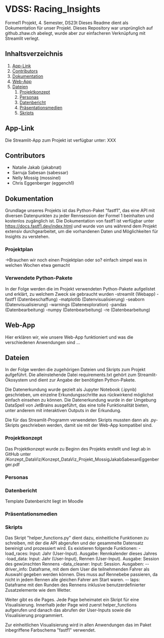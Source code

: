 # VDSS: Racing_Insights

Formel1 Projekt, 4. Semester, DS23t
Dieses Readme dient als Dokumentation für unser Projekt.
Dieses Repository war ursprünglich auf github.zhaw.ch abelegt, wurde aber zur einfacheren Verknüpfung mit Streamlit verlegt.

## Inhaltsverzeichnis
1. [App-Link](#app-link)
2. [Contributors](#contributors)   
3. [Dokumentation](#dokumentation)  
4. [Web-App](#web-app)
5. [Dateien](#dateien)  
   1. [Projektkonzept](#Projektkonzept)
   2. [Personas](#Personas)
   3. [Datenbericht](#datenbericht)
   4. [Präsentationsmedien](#präsentationsmedien)
   5. [Skripts](#Skripts)


## App-Link

Die Streamlit-App zum Projekt ist verfügbar unter: XXX


## Contributors

- Natalie Jakab (jakabnat)  
- Sarruja Sabesan (sabessar)  
- Nelly Mossig (mossinel)  
- Chris Eggenberger (eggench1)  

## Dokumentation

Grundlage unseres Projekts ist das Python-Paket "fastf1", das eine API mit diversen Datenpunkten zu jeder Rennsession der Formel 1 beinhalten und kostenlos zugänglich ist. Die Dokumentation von fastf1 ist verfügbar unter https://docs.fastf1.dev/index.html und wurde von uns während dem Projekt extensiv durchgearbeitet, um die vorhandenen Daten und Möglichkeiten für Insights zu verstehen. 

### Projektplan

->Brauchen wir noch einen Projektplan oder so? einfach simpel was in welchen Wochen etwa gemacht

### Verwendete Python-Pakete

In der Folge werden die im Projekt verwendeten Python-Pakete aufgelistet und erklärt, zu welchem Zweck sie gebraucht wurden
-streamlit (Webapp)
-fastf1 (Datenbeschaffung)
-matplotlib (Datenvisualisierung)
-seaborn (Datenvisualisierung)
-warnings (Datenexploration)
-pandas (Datenbearbeitung)
-numpy (Datenbearbeitung)
-re (Datenbearbeitung)

## Web-App

Hier erklären wir, wie unsere Web-App funktioniert und was die verschiedenen Anwendungen sind ...

## Dateien

In der Folge werden die zugehörigen Dateien und Skripts zum Projekt aufgeführt. Die alleinstehende Datei requirements.txt gehört zum Streamlit-Ökosystem und dient zur Angabe der benötigten Python-Pakete.

Die Datenerkundung wurde gezielt als Jupyter Notebook (.ipynb) geschrieben, um einzelne Erkundungsschritte aus rückwirkend möglichst einfach einsehen zu können. Die Datenerkundung wurde in der Umgebung DataSpell von JetBrains ausgeführt, das eine tolle Funktionalität bieten, unter anderem mit interaktiven Outputs in der Erkundung.

Die für das Streamlit-Programm verwendeten Skripts mussten dann als .py-Skripts geschrieben werden, damit sie mit der Web-App kompatibel sind.

### Projektkonzept

Das Projektkonzept wurde zu Beginn des Projekts erstellt und liegt ab in GitHub unter /Konzept_DataViz/Konzept_DataViz_Projekt_MossigJakabSabesanEggenberger.pdf

### Personas


### Datenbericht

Template Datenbericht liegt im Moodle

### Präsentationsmedien


### Skripts

Das Skript "helper_functions.py" dient dazu, einheitliche Funktionen zu schreiben, mit der die API abgerufen und der gesammelte Datensatz bereinigt und prozessiert wird. Es existieren folgende Funktionen:
-load_races: Input: Jahr (User-Input). Ausgabe: Rennkalender dieses Jahres
-load_data: Input: Jahr (User-Input), Rennen (User-Input). Ausgabe: Session des gewünschten Rennens
-data_cleaner: Input: Session. Ausgaben: 
-- driver_info: Dataframe, mit dem dem User die teilnehmenden Fahrer als Auswahl gegeben werden können. Dies muss auf Rennebebe passieren, da nicht in jedem Rennen alle gleichen Fahrer am Start waren.
-- laps: Dataframe mit den Runden des Rennens inklusive benutzerdefinierter Zusatzelemente wie dem Wetter.

Weiter gibt es die Pages. Jede Page beheimatet ein Skript für eine Visualisierung. Innerhalb jeder Page wird zuerst helper_functions aufgerufen und danach das abrufen der User-Inputs sowie die Visualisierung programmiert.

Zur einheitlichen Visualisierung wird in allen Anwendungen das im Paket inbegriffene Farbschema "fastf1" verwendet.

